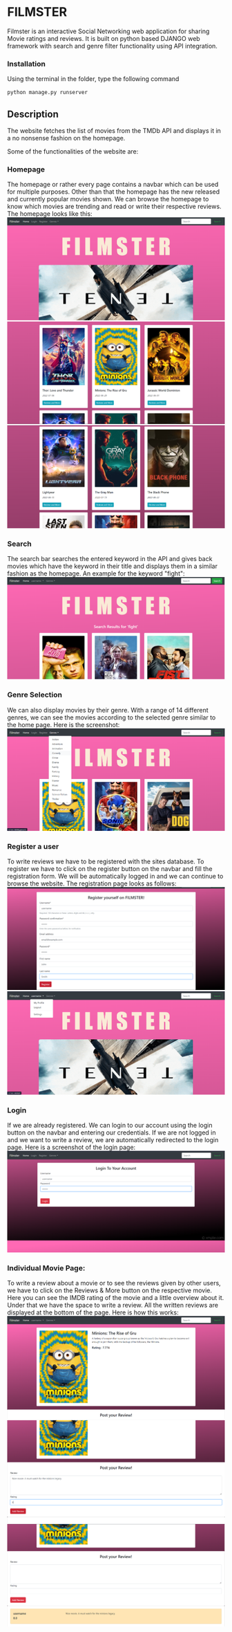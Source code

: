 # FILMSTER

Filmster is an interactive Social Networking web application for sharing Movie ratings and reviews.
It is built on python based DJANGO web framework with search and genre filter functionality using API integration.

### Installation

Using the terminal in the folder, type the following command

```bash
python manage.py runserver
```

## Description

The website fetches the list of movies from the TMDb API and displays it in a no nonsense fashion on the homepage.

Some of the functionalities of the website are:

### Homepage
The homepage or rather every page contains a navbar which can be used for multiple purposes. Other than that the homepage has the new released and currently popular movies shown. We can browse the homepage to know which movies are trending and read or write their respective reviews. The homepage looks like this:
![alt text](https://github.com/kartik31002/FILMSTER-Movie-Review-Website/blob/main/Screenshots/2022-08-07.png?raw=true)
![alt text](https://github.com/kartik31002/FILMSTER-Movie-Review-Website/blob/main/Screenshots/2022-08-07%20(11).png?raw=true)
![alt text](https://github.com/kartik31002/FILMSTER-Movie-Review-Website/blob/main/Screenshots/2022-08-07%20(12).png?raw=true)
### Search
The search bar searches the entered keyword in the API and gives back movies which have the keyword in their title and displays them in a similar fashion as the homepage. An example for the keyword "fight":
![alt text](https://github.com/kartik31002/FILMSTER-Movie-Review-Website/blob/main/Screenshots/2022-08-07%20(14).png?raw=true)
### Genre Selection
We can also display movies by their genre. With a range of 14 different genres, we can see the movies according to the selected genre similar to the home page. Here is the screenshot:
![alt text](https://github.com/kartik31002/FILMSTER-Movie-Review-Website/blob/main/Screenshots/2022-08-07%20(4).png?raw=true)
### Register a user
To write reviews we have to be registered with the sites database. To register we have to click on the register button on the navbar and fill the registration form. We will be automatically logged in and we can continue to browse the website. The registration page looks as follows:
![alt text](https://github.com/kartik31002/FILMSTER-Movie-Review-Website/blob/main/Screenshots/2022-08-07%20(5).png?raw=true)
![alt text](https://github.com/kartik31002/FILMSTER-Movie-Review-Website/blob/main/Screenshots/2022-08-07%20(6).png?raw=true)
### Login
If we are already registered. We can login to our account using the login button on the navbar and entering our credentials. If we are not logged in and we want to write a review, we are automatically redirected to the login page. Here is a screenshot of the login page:
![alt text](https://github.com/kartik31002/FILMSTER-Movie-Review-Website/blob/main/Screenshots/2022-08-07%20(13).png?raw=true)
### Individual Movie Page:
To write a review about a movie or to see the reviews given by other users, we have to click on the Reviews & More button on the respective movie. Here you can see the IMDB rating of the movie and a little overview about it. Under that we have the space to write a review. All the written reviews are displayed at the bottom of the page. Here is how this works:
![alt text](https://github.com/kartik31002/FILMSTER-Movie-Review-Website/blob/main/Screenshots/2022-08-07%20(7).png?raw=true)
![alt text](https://github.com/kartik31002/FILMSTER-Movie-Review-Website/blob/main/Screenshots/2022-08-07%20(9).png?raw=true)
![alt text](https://github.com/kartik31002/FILMSTER-Movie-Review-Website/blob/main/Screenshots/2022-08-07%20(10).png?raw=true)
